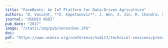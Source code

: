 ```yaml
---
title: "FarmBeats: An IoT Platform for Data-Driven Agriculture"
authors: "D. Vasisht, **Z. Kapetanovic**, J. Won, X. Jin, R. Chandra, S. Sinha, A. Kapoor, M. Sudarshan, S. Stratman"
journal: "USENIX NSDI"
pub_date: "2017"
image: "/static/img/pub/sensorbox.JPG"
doi: 
pdf: "https://www.usenix.org/conference/nsdi17/technical-sessions/presentation/vasisht"
---
```

